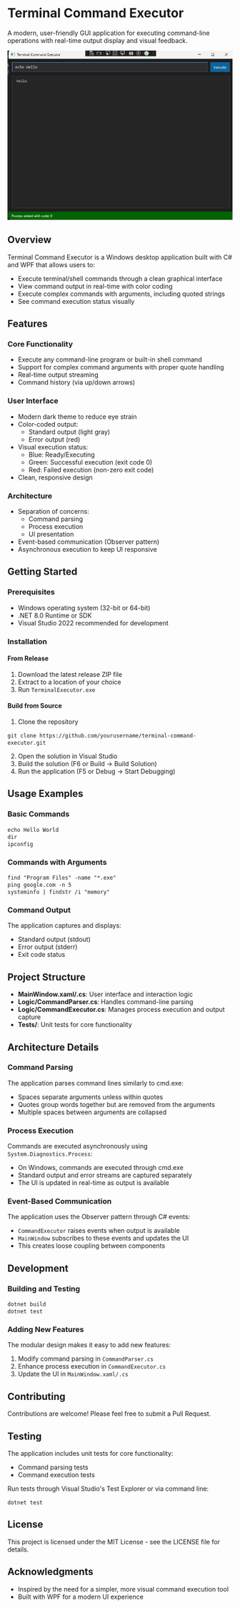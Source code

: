 ﻿# Terminal Command Executor

A modern, user-friendly GUI application for executing command-line operations with real-time output display and visual feedback.

![Application Screenshot](images/screenshot.png)

## Overview

Terminal Command Executor is a Windows desktop application built with C# and WPF that allows users to:

- Execute terminal/shell commands through a clean graphical interface
- View command output in real-time with color coding
- Execute complex commands with arguments, including quoted strings
- See command execution status visually

## Features

### Core Functionality
- Execute any command-line program or built-in shell command
- Support for complex command arguments with proper quote handling
- Real-time output streaming
- Command history (via up/down arrows)

### User Interface
- Modern dark theme to reduce eye strain
- Color-coded output:
  - Standard output (light gray)
  - Error output (red)
- Visual execution status:
  - Blue: Ready/Executing
  - Green: Successful execution (exit code 0)
  - Red: Failed execution (non-zero exit code)
- Clean, responsive design

### Architecture
- Separation of concerns:
  - Command parsing
  - Process execution
  - UI presentation
- Event-based communication (Observer pattern)
- Asynchronous execution to keep UI responsive

## Getting Started

### Prerequisites
- Windows operating system (32-bit or 64-bit)
- .NET 8.0 Runtime or SDK
- Visual Studio 2022 recommended for development

### Installation

#### From Release
1. Download the latest release ZIP file
2. Extract to a location of your choice
3. Run `TerminalExecutor.exe`

#### Build from Source
1. Clone the repository
```
git clone https://github.com/yourusername/terminal-command-executor.git
```

2. Open the solution in Visual Studio
3. Build the solution (F6 or Build → Build Solution)
4. Run the application (F5 or Debug → Start Debugging)

## Usage Examples

### Basic Commands
```
echo Hello World
dir
ipconfig
```

### Commands with Arguments
```
find "Program Files" -name "*.exe"
ping google.com -n 5
systeminfo | findstr /i "memory"
```

### Command Output
The application captures and displays:
- Standard output (stdout)
- Error output (stderr)
- Exit code status

## Project Structure

- **MainWindow.xaml/.cs**: User interface and interaction logic
- **Logic/CommandParser.cs**: Handles command-line parsing
- **Logic/CommandExecutor.cs**: Manages process execution and output capture
- **Tests/**: Unit tests for core functionality

## Architecture Details

### Command Parsing
The application parses command lines similarly to cmd.exe:
- Spaces separate arguments unless within quotes
- Quotes group words together but are removed from the arguments
- Multiple spaces between arguments are collapsed

### Process Execution
Commands are executed asynchronously using `System.Diagnostics.Process`:
- On Windows, commands are executed through cmd.exe
- Standard output and error streams are captured separately
- The UI is updated in real-time as output is available

### Event-Based Communication
The application uses the Observer pattern through C# events:
- `CommandExecutor` raises events when output is available
- `MainWindow` subscribes to these events and updates the UI
- This creates loose coupling between components

## Development

### Building and Testing
```
dotnet build
dotnet test
```

### Adding New Features
The modular design makes it easy to add new features:
1. Modify command parsing in `CommandParser.cs`
2. Enhance process execution in `CommandExecutor.cs`
3. Update the UI in `MainWindow.xaml/.cs`

## Contributing

Contributions are welcome! Please feel free to submit a Pull Request.

## Testing

The application includes unit tests for core functionality:
- Command parsing tests
- Command execution tests

Run tests through Visual Studio's Test Explorer or via command line:
```
dotnet test
```

## License

This project is licensed under the MIT License - see the LICENSE file for details.

## Acknowledgments

- Inspired by the need for a simpler, more visual command execution tool
- Built with WPF for a modern UI experience
